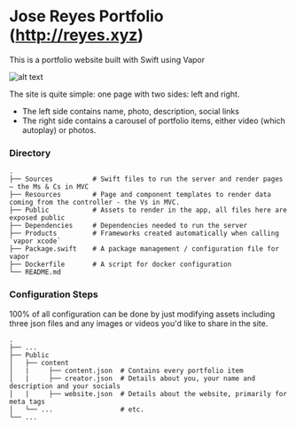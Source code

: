 # Jose Reyes Portfolio (http://reyes.xyz)

This is a portfolio website built with Swift using Vapor

![alt text](https://reyes.xyz/images/screenshots/metatag_image.png "Portfolio Screenshot")

The site is quite simple: one page with two sides: left and right. 

  - The left side contains name, photo, description, social links
  - The right side contains a carousel of portfolio items, either video (which autoplay) or photos. 
  
### Directory

```
.
├── Sources          # Swift files to run the server and render pages – the Ms & Cs in MVC
├── Resources        # Page and component templates to render data coming from the controller - the Vs in MVC.
├── Public           # Assets to render in the app, all files here are exposed public
├── Dependencies     # Dependencies needed to run the server
├── Products         # Frameworks created automatically when calling `vapor xcode`
├── Package.swift    # A package management / configuration file for vapor
├── Dockerfile       # A script for docker configuration 
└── README.md  
```

### Configuration Steps

100% of all configuration can be done by just modifying assets including three json files and any images or videos you'd like to share in the site.

```
.
├── ...
├── Public
│   ├── content            
│   |     ├── content.json  # Contains every portfolio item
│   |     ├── creator.json  # Details about you, your name and description and your socials
│   |     ├── website.json  # Details about the website, primarily for meta tags
│   └── ...                 # etc.
└── ...
```
